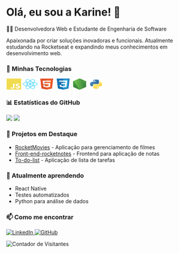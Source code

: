 # Olá, eu sou a Karine! 👋

👩‍💻 Desenvolvedora Web e Estudante de Engenharia de Software

Apaixonada por criar soluções inovadoras e funcionais. Atualmente estudando na Rocketseat e expandindo meus conhecimentos em desenvolvimento web.

### 🚀 Minhas Tecnologias

<div style="display: inline_block">
  <img align="center" alt="JavaScript" height="30" width="40" src="https://raw.githubusercontent.com/devicons/devicon/master/icons/javascript/javascript-plain.svg">
  <img align="center" alt="React" height="30" width="40" src="https://raw.githubusercontent.com/devicons/devicon/master/icons/react/react-original.svg">
  <img align="center" alt="HTML" height="30" width="40" src="https://raw.githubusercontent.com/devicons/devicon/master/icons/html5/html5-original.svg">
  <img align="center" alt="CSS" height="30" width="40" src="https://raw.githubusercontent.com/devicons/devicon/master/icons/css3/css3-original.svg">
  <img align="center" alt="Node.js" height="30" width="40" src="https://raw.githubusercontent.com/devicons/devicon/master/icons/nodejs/nodejs-original.svg">
  <img align="center" alt="Python" height="30" width="40" src="https://raw.githubusercontent.com/devicons/devicon/master/icons/python/python-original.svg">
</div>

### 📊 Estatísticas do GitHub

<div>
  <img height="180em" src="https://github-readme-stats.vercel.app/api?username=Karineprates&show_icons=true&theme=radical&include_all_commits=true&count_private=true"/>
  <img height="180em" src="https://github-readme-stats.vercel.app/api/top-langs/?username=Karineprates&layout=compact&langs_count=7&theme=radical"/>
</div>

### 🔭 Projetos em Destaque

- [RocketMovies](https://github.com/Karineprates/RocketMovies)  - Aplicação para gerenciamento de filmes
- [Front-end-rocketnotes](https://github.com/Karineprates/Front-end-rocketnotes)  - Frontend para aplicação de notas
- [To-do-list](https://github.com/Karineprates/To-do-list)  - Aplicação de lista de tarefas

### 🌱 Atualmente aprendendo

- React Native
- Testes automatizados
- Python para análise de dados

### 📫 Como me encontrar

[![LinkedIn](https://img.shields.io/badge/-LinkedIn-blue?style=flat-square&logo=Linkedin&logoColor=white&link=https://www.linkedin.com/in/karine-prates-7202a121a/) ](https://www.linkedin.com/in/karine-prates-7202a121a/) 
[![GitHub](https://img.shields.io/github/followers/Karineprates?label=follow&style=social) ](https://github.com/Karineprates) 

![Contador de Visitantes](https://visitor-badge.laobi.icu/badge?page_id=Karineprates.Karineprates) 
